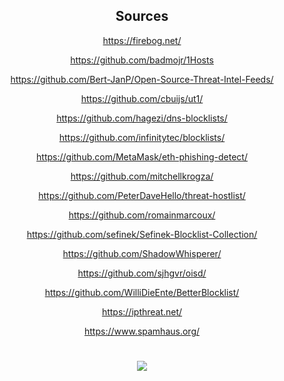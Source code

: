 <div align=center>

## Sources

https://firebog.net/

https://github.com/badmojr/1Hosts

https://github.com/Bert-JanP/Open-Source-Threat-Intel-Feeds/

https://github.com/cbuijs/ut1/

https://github.com/hagezi/dns-blocklists/

https://github.com/infinitytec/blocklists/

https://github.com/MetaMask/eth-phishing-detect/

https://github.com/mitchellkrogza/

https://github.com/PeterDaveHello/threat-hostlist/

https://github.com/romainmarcoux/

https://github.com/sefinek/Sefinek-Blocklist-Collection/

https://github.com/ShadowWhisperer/

https://github.com/sjhgvr/oisd/

https://github.com/WilliDieEnte/BetterBlocklist/

https://ipthreat.net/

https://www.spamhaus.org/

#

[![](https://github.com/user-attachments/assets/5b3aead6-b97c-4ffd-9d46-ab484563a9d3)](https://github.com/KnightmareVIIVIIXC)

</div>
